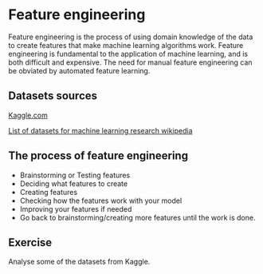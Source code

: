 # Feature engineering
Feature engineering is the process of using domain knowledge of the data to create features that make machine learning algorithms work. Feature engineering is fundamental to the application of machine learning, and is both difficult and expensive. The need for manual feature engineering can be obviated by automated feature learning.

## Datasets sources
<a href="https://www.kaggle.com/datasets">Kaggle.com</a>

<a href="https://en.wikipedia.org/wiki/List_of_datasets_for_machine_learning_research">List of datasets for machine learning research wikipedia</a>


## The process of feature engineering
* Brainstorming or Testing features
* Deciding what features to create
* Creating features
* Checking how the features work with your model
* Improving your features if needed
* Go back to brainstorming/creating more features until the work is done.

## Exercise
Analyse some of the datasets from Kaggle.
